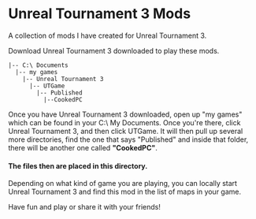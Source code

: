 # Unreal Tournament 3 Mods

A collection of mods I have created for Unreal Tournament 3.

Download Unreal Tournament 3 downloaded to play these mods.


    |-- C:\ Documents
      |-- my games
        |-- Unreal Tournament 3
          |-- UTGame
            |-- Published
              |--CookedPC

Once you have Unreal Tournament 3 downloaded, open up "my games" which
can be found in your C:\ My Documents. Once you're there, click 
Unreal Tournament 3, and then click UTGame. It will then pull up
several more directories, find the one that says "Published" and
inside that folder, there will be another one called <b>"CookedPC"</b>. 
#### The files then are placed in this directory.

Depending on what kind of game you are playing, you can locally
start Unreal Tournament 3 and find this mod in the list of maps
in your game.

Have fun and play or share it with your friends!
